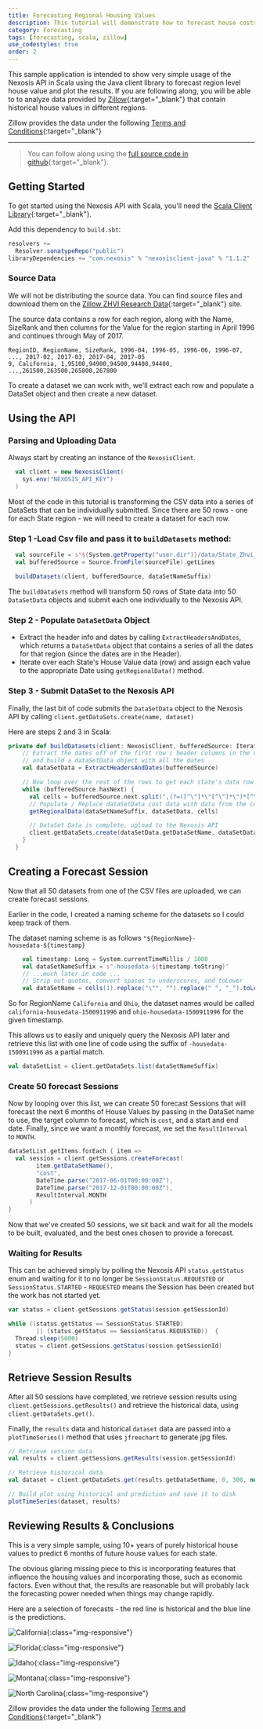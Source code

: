```yaml
---
title: Forecasting Regional Housing Values
description: This tutorial will demonstrate how to forecast house costs
category: Forecasting
tags: [forecasting, scala, zillow]
use_codestyles: true
order: 2
---
```


This sample application is intended to show very simple usage of the Nexosis API in Scala using the Java client library to forecast region level house value and plot the results. If you are following along, you will be able to to analyze data provided by [Zillow](https://www.zillow.com/research/data/){:target="_blank"} that contain historical house values in different regions.

Zillow provides the data under the following [Terms and Conditions](https://www.zillow.com/corp/Terms.htm){:target="_blank"}

------

>You can follow along using the [full source code in github](https://github.com/Nexosis/sample-scala-housepriceforecasting){:target="_blank"}.


## Getting Started

To get started using the Nexosis API with Scala, you'll need the [Scala Client Library](/clients/scala){:target="_blank"}.

Add this dependency to `build.sbt`:
``` scala
resolvers +=
  Resolver.sonatypeRepo("public")
libraryDependencies += "com.nexosis" % "nexosisclient-java" % "1.1.2"
```

### Source Data

We will not be distributing the source data. You can find source files and download them on the [Zillow ZHVI Research Data](https://www.zillow.com/research/data/){:target="_blank"} site.

The source data contains a row for each region, along with the Name, SizeRank and then columns for the Value for the region starting in April 1996 and continues through May of 2017.

```csv
RegionID, RegionName, SizeRank, 1996-04, 1996-05, 1996-06, 1996-07, ..., 2017-02, 2017-03, 2017-04, 2017-05
9, California, 1,95100,94900,94500,94400,94400, ...,261500,263500,265800,267800
```

To create a dataset we can work with, we'll extract each row and populate a DataSet object and then create a new dataset.

## Using the API

### Parsing and Uploading Data

Always start by creating an instance of the `NexosisClient`.

``` scala
  val client = new NexosisClient(
    sys.env("NEXOSIS_API_KEY")
  )
```

Most of the code in this tutorial is transforming the CSV data into a series of DataSets that can be individually submitted. Since there are 50 rows - one for each State region - we will need to create a dataset for each row.

### Step 1 -Load Csv file and pass it to `buildDatasets` method:

```scala
  val sourceFile = s"${System.getProperty("user.dir")}/data/State_Zhvi_BottomTier.csv"
  val bufferedSource = Source.fromFile(sourceFile).getLines

  buildDatasets(client, bufferedSource, dataSetNameSuffix)
```

The `buildDataSets` method will transform 50 rows of State data into 50 `DataSetData` objects and submit each one individually to the Nexosis API.

### Step 2 - Populate `DataSetData`  Object
* Extract the header info and dates by calling `ExtractHeadersAndDates`, which returns a `DataSetData` object that contains a series of all the dates for that region (since the dates are in the Header).
* Iterate over each State's House Value data (row) and assign each value to the appropriate Date using `getRegionalData()` method.

### Step 3 - Submit DataSet to the Nexosis API

Finally, the last bit of code submits the `DataSetData` object to the Nexosis API by calling `client.getDataSets.create(name, dataset)`

Here are steps 2 and 3 in Scala:

```scala
private def buildDatasets(client: NexosisClient, bufferedSource: Iterator[String], dataSetNameSuffix: String) = {
    // Extract the dates off of the first row / header columns in the CSV
    // and build a dataSetData object with all the dates
    val dataSetData = ExtractHeadersAndDates(bufferedSource)

    // Now loop over the rest of the rows to get each state's data row
    while (bufferedSource.hasNext) {
      val cells = bufferedSource.next.split(",(?=([^\"]*\"[^\"]*\")*[^\"]*$)")
      // Populate / Replace dataSetData cost data with data from the cells in the next row
      getRegionalData(dataSetNameSuffix, dataSetData, cells)

      // DataSet Data is complete, upload to the Nexosis API
      client.getDataSets.create(dataSetData.getDataSetName, dataSetData)
    }
  }
```

## Creating a Forecast Session

Now that all 50 datasets from one of the CSV files are uploaded, we can create forecast sessions.

Earlier in the code, I created a naming scheme for the datasets so I could keep track of them. 

The dataset naming scheme is as follows `"${RegionName}-housedata-${timestamp}`

```scala
    val timestamp: Long = System.currentTimeMillis / 1000
    val dataSetNameSuffix = s"-housedata-${timestamp.toString}"
    // ...much later in code ... 
    // Strip out quotes, convert spaces to underscores, and toLower
    val dataSetName = cells(1).replace("\"", "").replace(" ", "_").toLowerCase() + dataSetNameSuffix;
```

So for RegionName `California` and `Ohio`, the dataset names would be called `california-housedata-1500911996` and `ohio-housedata-1500911996` for the given timestamp.

This allows us to easily and uniquely query the Nexosis API later and retrieve this list with one line of code using the suffix of `-housedata-1500911996` as a partial match.

```scala
val dataSetList = client.getDataSets.list(dataSetNameSuffix)
```
### Create 50 forecast Sessions

Now by looping over this list, we can create 50 forecast Sessions that will forecast the next 6 months of House Values by passing in the DataSet name to use, the target column to forecast, which is `cost`, and a start and end date. Finally, since we want a monthly forecast, we set the `ResultInterval` to `MONTH`.

```scala
dataSetList.getItems.forEach { item =>
  val session = client.getSessions.createForecast(
        item.getDataSetName(),
        "cost",
        DateTime.parse("2017-06-01T00:00:00Z"),
        DateTime.parse("2017-12-01T00:00:00Z"),
        ResultInterval.MONTH
      )
}
```

Now that we've created 50 sessions, we sit back and wait for all the models to be built, evaluated, and the best ones chosen to provide a forecast.

### Waiting for Results

This can be achieved simply by polling the Nexosis API `status.getStatus` enum and waiting for it to no longer be `SessionStatus.REQUESTED` or `SessionStatus.STARTED` - `REQUESTED` means the Session has been created but the work has not started yet.

```scala
var status = client.getSessions.getStatus(session.getSessionId)

while ((status.getStatus == SessionStatus.STARTED)
        || (status.getStatus == SessionStatus.REQUESTED))  {
  Thread.sleep(5000)
  status = client.getSessions.getStatus(session.getSessionId)
}
```

## Retrieve Session Results

After all 50 sessions have completed, we retrieve session results using `client.getSessions.getResults()` and retrieve the historical data, using `client.getDataSets.get()`.

Finally, the `results` data and historical `dataset` data are passed into a `plotTimeSeries()` method that uses `jfreechart` to generate jpg files.

``` scala
// Retrieve session data
val results = client.getSessions.getResults(session.getSessionId)

// Retrieve historical data
val dataset = client.getDataSets.get(results.getDataSetName, 0, 300, new util.ArrayList[String])

// Build plot using historical and prediction and save it to disk
plotTimeSeries(dataset, results)
```

## Reviewing Results & Conclusions

This is a very simple sample, using 10+ years of purely historical house values to predict 6 months of future house values for each state. 

The obvious glaring missing piece to this is incorporating features that influence the housing values and incorporating those, such as economic factors. Even without that, the results are reasonable but will probably lack the forecasting power needed when things may change rapidly.

Here are a selection of forecasts - the red line is historical and the blue line is the predictions.

![California](/assets/img/tutorials/california-housedata-1501180476.jpeg){:class="img-responsive"}

![Florida](/assets/img/tutorials/florida-housedata-1501180476.jpeg){:class="img-responsive"}

![Idaho](/assets/img/tutorials/idaho-housedata-1501180476.jpeg){:class="img-responsive"}

![Montana](/assets/img/tutorials/montana-housedata-1501180476.jpeg){:class="img-responsive"}

![North Carolina](/assets/img/tutorials/north_carolina-housedata-1501180476.jpeg){:class="img-responsive"}



Zillow provides the data under the following [Terms and Conditions](https://www.zillow.com/corp/Terms.htm){:target="_blank"}
